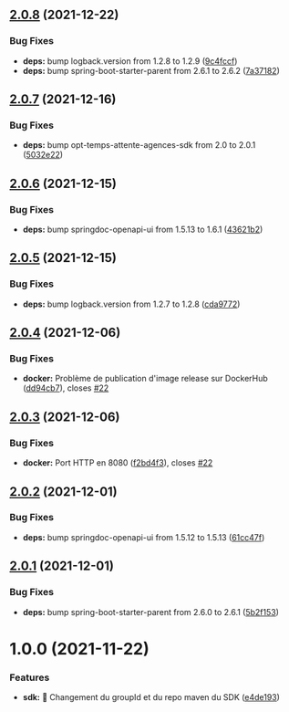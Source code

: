 ## [2.0.8](https://github.com/opt-nc/opt-temps-attente-agences-api/compare/v2.0.7...v2.0.8) (2021-12-22)


### Bug Fixes

* **deps:** bump logback.version from 1.2.8 to 1.2.9 ([9c4fccf](https://github.com/opt-nc/opt-temps-attente-agences-api/commit/9c4fccf8d78792ec78f7c09f0d95c9953be3842d))
* **deps:** bump spring-boot-starter-parent from 2.6.1 to 2.6.2 ([7a37182](https://github.com/opt-nc/opt-temps-attente-agences-api/commit/7a3718286253776623cdc789c14954c2e119f467))

## [2.0.7](https://github.com/opt-nc/opt-temps-attente-agences-api/compare/v2.0.6...v2.0.7) (2021-12-16)


### Bug Fixes

* **deps:** bump opt-temps-attente-agences-sdk from 2.0 to 2.0.1 ([5032e22](https://github.com/opt-nc/opt-temps-attente-agences-api/commit/5032e2203576d81b43736f3edd9cd5e73dead83f))

## [2.0.6](https://github.com/opt-nc/opt-temps-attente-agences-api/compare/v2.0.5...v2.0.6) (2021-12-15)


### Bug Fixes

* **deps:** bump springdoc-openapi-ui from 1.5.13 to 1.6.1 ([43621b2](https://github.com/opt-nc/opt-temps-attente-agences-api/commit/43621b2af69eb7813623861d010e4ec3d871e0ba))

## [2.0.5](https://github.com/opt-nc/opt-temps-attente-agences-api/compare/v2.0.4...v2.0.5) (2021-12-15)


### Bug Fixes

* **deps:** bump logback.version from 1.2.7 to 1.2.8 ([cda9772](https://github.com/opt-nc/opt-temps-attente-agences-api/commit/cda97722b572e3f4d5fab7abe17241a85365edb7))

## [2.0.4](https://github.com/opt-nc/opt-temps-attente-agences-api/compare/v2.0.3...v2.0.4) (2021-12-06)


### Bug Fixes

* **docker:** Problème de publication d'image release sur DockerHub ([dd94cb7](https://github.com/opt-nc/opt-temps-attente-agences-api/commit/dd94cb735bcbbd3b6373a28ab34dfcf78aae6e24)), closes [#22](https://github.com/opt-nc/opt-temps-attente-agences-api/issues/22)

## [2.0.3](https://github.com/opt-nc/opt-temps-attente-agences-api/compare/v2.0.2...v2.0.3) (2021-12-06)


### Bug Fixes

* **docker:** Port HTTP en 8080 ([f2bd4f3](https://github.com/opt-nc/opt-temps-attente-agences-api/commit/f2bd4f358a1ddf2d6f9dbdd961009e4a55e3d57c)), closes [#22](https://github.com/opt-nc/opt-temps-attente-agences-api/issues/22)

## [2.0.2](https://github.com/opt-nc/opt-temps-attente-agences-api/compare/v2.0.1...v2.0.2) (2021-12-01)


### Bug Fixes

* **deps:** bump springdoc-openapi-ui from 1.5.12 to 1.5.13 ([61cc47f](https://github.com/opt-nc/opt-temps-attente-agences-api/commit/61cc47f3f715804fce5948f507a100ed6592c89c))

## [2.0.1](https://github.com/opt-nc/opt-temps-attente-agences-api/compare/v2.0.0...v2.0.1) (2021-12-01)


### Bug Fixes

* **deps:** bump spring-boot-starter-parent from 2.6.0 to 2.6.1 ([5b2f153](https://github.com/opt-nc/opt-temps-attente-agences-api/commit/5b2f153134d8618dc4d4871266f9b7c2614a859d))

# 1.0.0 (2021-11-22)


### Features

* **sdk:** :pushpin: Changement du groupId et du repo maven du SDK ([e4de193](https://github.com/opt-nc/opt-temps-attente-agences-api/commit/e4de193744de29a24d615ee9c68de27abd07ef8b))
